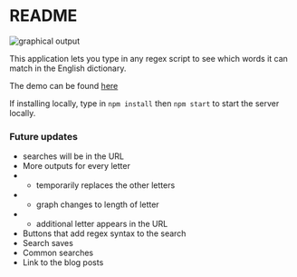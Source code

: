 # README

![graphical output](https://imgur.com/AZKTrX9.png)

This application lets you type in any regex script to see which words it can match in the English dictionary.


The demo can be found [here](https://regexdictionary.herokuapp.com/)


If installing locally, type in `npm install` then `npm start` to start the server locally.

### Future updates
- searches will be in the URL
- More outputs for every letter
- - temporarily replaces the other letters
- - graph changes to length of letter
- - additional letter appears in the URL
- Buttons that add regex syntax to the search
- Search saves
- Common searches
- Link to the blog posts
